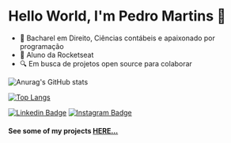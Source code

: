 # Hello World, I'm Pedro Martins :rocket:

- 📘 Bacharel em Direito, Ciências contábeis e apaixonado por programação 
- :rocket: Aluno da Rocketseat
- :mag: Em busca de projetos open source para colaborar

![Anurag's GitHub stats](https://github-readme-stats.vercel.app/api?username=pedromartinsdev&show_icons=false)

[![Top Langs](https://github-readme-stats.vercel.app/api/top-langs/?username=pedromartinsdev&layout=compact&show_icons=false)](https://github.com/pedromartinsdev)

[![Linkedin Badge](https://img.shields.io/badge/-Pedro%20Henrique-6633cc?style=flat-square&logo=Linkedin&logoColor=white&link=https://www.linkedin.com/in/pedrohenriqueoliveiramartins/)](https://www.linkedin.com/in/pedrohenriqueoliveiramartins/) [![Instagram Badge](https://img.shields.io/badge/-Pedro%20Henrique-6633cc?style=flat-square&logo=Instagram&logoColor=white&link=https://www.instagram.com/omartins.pedro/)](https://www.instagram.com/omartins.pedro/) 

#### See some of my projects [HERE...](https://pedromartinscdev.github.io/portfolio/)
